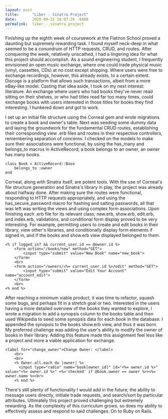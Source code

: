 ```yaml
---
layout: post
title:      "Liber - Sinatra Project"
date:       2020-09-21 18:07:26 -0400
permalink:  liber_-_sinatra_project
---
```



Finishing up the eighth week of coursework at the Flatiron School proved a daunting but supremely rewarding task. I found myself neck-deep in what seemed to be a conundrum of HTTP requests, CRUD, and routes. After conquering the week, relatively unscathed, I had a lingering idea for what this project should accomplish. As a sound engineering student, I frequently envisioned an open music exchange, where one could trade physical music (vinyl, cassettes, CDs) at no cost except shipping. Where users were free to exchange recordings, however, this already exists, to a certain extent. Discogs is a platform that allows such transactions, albeit from a more eBay-like model. Casting that idea aside, I took on my next interest: literature. An exchange where users who had books they've never read sitting on their shelves, or who had titles read far too many times, could exchange books with users interested in those titles for books they find interesting. I hunkered down and got to work.

I set up an initial file structure using the Corneal gem and wrote migrations to create a book and owner's table. Next was seeding some dummy data and laying the groundwork for the fundamental CRUD routes, establishing their corresponding view .erb files and routes in their respective controllers, remembering separation of concerns. I checked on the models to make sure their associations were functional, by using the has_many and belongs_to macros in ActiveRecord; a book belongs to an owner, an owner has many books. 

```
class Book < ActiveRecord::Base
    belongs_to :owner
end
```

Corneal, along with Sinatra itself, are potent tools. With the use of Corneal's file structure generation and Sinatra's library in play, the project was already about halfway done. After making sure the routes were functional, responding to HTTP requests appropriately, and using the has_secure_password macro for hashing and salting passwords, all that was left was writing the views and using complex form associations. Upon finishing each .erb file for its relevant class; new.erb, show.erb, edit.erb, and index.erb, validations, and conditional form display proved to be very interesting. For example, permitting users to create and edit books in their library, view other's libraries, and conditionally display form elements if signed in, and if the books and show.erb view displayed belonged to them.

```
<% if logged_in? && current_user.id == @owner.id %>
    <form action="/books/new" method="GET">
        <input type="submit" value="New Book" name="new_book">
    </form>
    <br>
    <form action="/owners/<%= current_user.id %>/edit" method="GET">
        <input type="submit" value="Edit Your Account" name="account_edit">
    </form>
    <br>  
<% end %>
```

After reaching a minimum viable product, it was time to refactor, squash some bugs, and perhaps fit in a stretch goal or two. Interested in the users having a more detailed overview of the books they wanted to explore, I wrote a migration to add a synopsis column to the books table and then used Wikipedia to seed some synopsis data for each book in the database. I appended the synopsis to the books show.erb view, and thus it was born. My preferred challenge was adding the user's ability to modify the owner of books in their library. Adding this feature made this assignment feel less like a project and more a viable application for exchange.

```
<label for="change_owner">Change Owner: </label>
    <br>
    <br>
    <% Owner.all.each do |owner| %>
      <input type="radio" name="book[owner_id]" id="<%= owner.id %>" value="<%= owner.id %>" <%='checked' if @book.owner == owner %>><%= owner.name %><br>
    <% end %>
```

There's still plenty of functionality I would add in the future; the ability to message users directly, initiate trade requests, and search/sort by particular attributes. Ultimately this project proved challenging but extremely rewarding. As the complexity of this curriculum grows, so does my ability to effectively assess and respond to said challenges. On to Ruby on Rails. 
